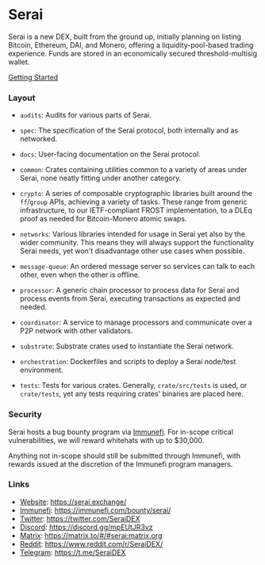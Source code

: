 # Serai

Serai is a new DEX, built from the ground up, initially planning on listing
Bitcoin, Ethereum, DAI, and Monero, offering a liquidity-pool-based trading
experience. Funds are stored in an economically secured threshold-multisig
wallet.

[Getting Started](spec/Getting%20Started.md)

### Layout

- `audits`: Audits for various parts of Serai.

- `spec`: The specification of the Serai protocol, both internally and as
  networked.

- `docs`: User-facing documentation on the Serai protocol.

- `common`: Crates containing utilities common to a variety of areas under
  Serai, none neatly fitting under another category.

- `crypto`: A series of composable cryptographic libraries built around the
  `ff`/`group` APIs, achieving a variety of tasks. These range from generic
  infrastructure, to our IETF-compliant FROST implementation, to a DLEq proof as
  needed for Bitcoin-Monero atomic swaps.

- `networks`: Various libraries intended for usage in Serai yet also by the
  wider community. This means they will always support the functionality Serai
  needs, yet won't disadvantage other use cases when possible.

- `message-queue`: An ordered message server so services can talk to each other,
  even when the other is offline.

- `processor`: A generic chain processor to process data for Serai and process
  events from Serai, executing transactions as expected and needed.

- `coordinator`: A service to manage processors and communicate over a P2P
  network with other validators.

- `substrate`: Substrate crates used to instantiate the Serai network.

- `orchestration`: Dockerfiles and scripts to deploy a Serai node/test
  environment.

- `tests`: Tests for various crates. Generally, `crate/src/tests` is used, or
  `crate/tests`, yet any tests requiring crates' binaries are placed here.

### Security

Serai hosts a bug bounty program via
[Immunefi](https://immunefi.com/bounty/serai/). For in-scope critical
vulnerabilities, we will reward whitehats with up to $30,000.

Anything not in-scope should still be submitted through Immunefi, with rewards
issued at the discretion of the Immunefi program managers.

### Links

- [Website](https://serai.exchange/): https://serai.exchange/
- [Immunefi](https://immunefi.com/bounty/serai/): https://immunefi.com/bounty/serai/
- [Twitter](https://twitter.com/SeraiDEX): https://twitter.com/SeraiDEX
- [Discord](https://discord.gg/mpEUtJR3vz): https://discord.gg/mpEUtJR3vz
- [Matrix](https://matrix.to/#/#serai:matrix.org): https://matrix.to/#/#serai:matrix.org
- [Reddit](https://www.reddit.com/r/SeraiDEX/): https://www.reddit.com/r/SeraiDEX/
- [Telegram](https://t.me/SeraiDEX): https://t.me/SeraiDEX
